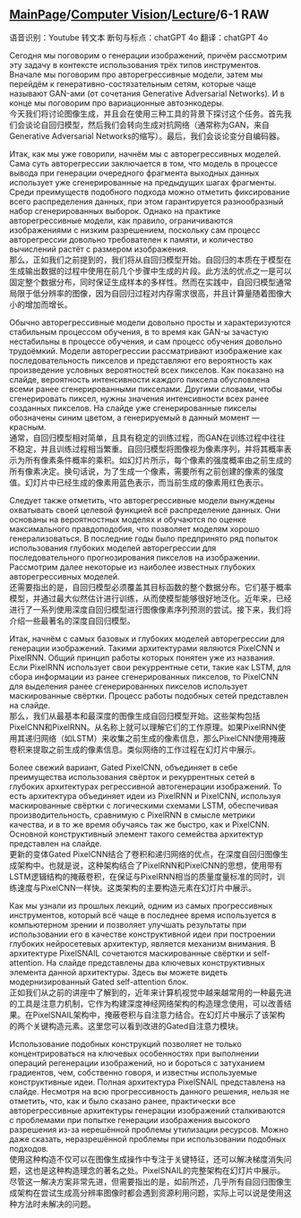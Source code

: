 ## [MainPage](../../index.md)/[Computer Vision](../README.md)/[Lecture](../Lecture.md)/6-1 RAW

语音识别：Youtube 转文本
断句与标点：chatGPT 4o
翻译：chatGPT 4o

Сегодня мы поговорим о генерации изображений, причём рассмотрим эту задачу в контексте использования трёх типов инструментов. Вначале мы поговорим про авторегрессивные модели, затем мы перейдём к генеративно-состязательным сетям, которые чаще называют GAN-ами (от сочетания Generative Adversarial Networks). И в конце мы поговорим про вариационные автоэнкодеры.  
今天我们将讨论图像生成，并且会在使用三种工具的背景下探讨这个任务。首先我们会谈论自回归模型，然后我们会转向生成对抗网络（通常称为GAN，来自Generative Adversarial Networks的缩写）。最后，我们会谈论变分自编码器。

Итак, как мы уже говорили, начнём мы с авторегрессивных моделей. Сама суть авторегрессии заключается в том, что модель в процессе вывода при генерации очередного фрагмента выходных данных использует уже сгенерированные на предыдущих шагах фрагменты. Среди преимуществ подобного подхода можно отметить фиксирование всего распределения данных, при этом гарантируется разнообразный набор сгенерированных выборок. Однако на практике авторегрессивные модели, как правило, ограничиваются изображениями с низким разрешением, поскольку сам процесс авторегрессии довольно требователен к памяти, и количество вычислений растёт с размером изображения.  
那么，正如我们之前提到的，我们将从自回归模型开始。自回归的本质在于模型在生成输出数据的过程中使用在前几个步骤中生成的片段。此方法的优点之一是可以固定整个数据分布，同时保证生成样本的多样性。然而在实践中，自回归模型通常局限于低分辨率的图像，因为自回归过程对内存需求很高，并且计算量随着图像大小的增加而增长。

Обычно авторегрессивные модели довольно просты и характеризуются стабильным процессом обучения, в то время как GAN-ы зачастую нестабильны в процессе обучения, и сам процесс обучения довольно трудоёмкий. Модели авторегрессии рассматривают изображение как последовательность пикселов и представляют его вероятность как произведение условных вероятностей всех пикселов. Как показано на слайде, вероятность интенсивности каждого пиксела обусловлена всеми ранее сгенерированными пикселами. Другими словами, чтобы сгенерировать пиксел, нужны значения интенсивности всех ранее созданных пикселов. На слайде уже сгенерированные пикселы обозначены синим цветом, а генерируемый в данный момент — красным.  
通常，自回归模型相对简单，且具有稳定的训练过程，而GAN在训练过程中往往不稳定，并且训练过程相当繁重。自回归模型将图像视为像素序列，并将其概率表示为所有像素条件概率的乘积。如幻灯片所示，每个像素的强度概率由之前生成的所有像素决定。换句话说，为了生成一个像素，需要所有之前创建的像素的强度值。幻灯片中已经生成的像素用蓝色表示，而当前生成的像素用红色表示。

Следует также отметить, что авторегрессивные модели вынуждены охватывать своей целевой функцией всё распределение данных. Они основаны на вероятностных моделях и обучаются по оценке максимального правдоподобия, что позволяет моделям хорошо генерализоваться. В последние годы было предпринято ряд попыток использования глубоких моделей авторегрессии для последовательного прогнозирования пикселов на изображении. Рассмотрим далее некоторые из наиболее известных глубоких авторегрессивных моделей.  
还需要指出的是，自回归模型必须覆盖其目标函数的整个数据分布。它们基于概率模型，并通过最大似然估计进行训练，从而使模型能够很好地泛化。近年来，已经进行了一系列使用深度自回归模型进行图像像素序列预测的尝试。接下来，我们将介绍一些最著名的深度自回归模型。

Итак, начнём с самых базовых и глубоких моделей авторегрессии для генерации изображений. Такими архитектурами являются PixelCNN и PixelRNN. Общий принцип работы которых понятен уже из названия. Если PixelRNN использует свои рекуррентные сети, такие как LSTM, для сбора информации из ранее сгенерированных пикселов, то PixelCNN для выделения ранее сгенерированных пикселов использует маскированные свёртки. Процесс работы подобных сетей представлен на слайде.  
那么，我们从最基本和最深度的图像生成自回归模型开始。这些架构包括PixelCNN和PixelRNN。从名称上就可以理解它们的工作原理。如果PixelRNN使用其递归网络（如LSTM）来收集之前生成的像素信息，那么PixelCNN使用掩蔽卷积来提取之前生成的像素信息。类似网络的工作过程在幻灯片中展示。

Более свежий вариант, Gated PixelCNN, объединяет в себе преимущества использования свёрток и рекуррентных сетей в глубоких архитектурах регрессивной автогенерации изображений. То есть архитектура объединяет идеи из PixelRNN и PixelCNN, используя маскированные свёртки с логическими схемами LSTM, обеспечивая производительность, сравнимую с PixelRNN в смысле метрики качества, и в то же время обучаясь так же быстро, как и PixelCNN. Основной конструктивный элемент такого семейства архитектур представлен на слайде.  
更新的变体Gated PixelCNN结合了卷积和递归网络的优点，在深度自回归图像生成架构中。也就是说，这种架构结合了PixelRNN和PixelCNN的思想，使用带有LSTM逻辑结构的掩蔽卷积，在保证与PixelRNN相当的质量度量标准的同时，训练速度与PixelCNN一样快。这类架构的主要构造元素在幻灯片中展示。

Как мы узнали из прошлых лекций, одним из самых прогрессивных инструментов, который всё чаще в последнее время используется в компьютерном зрении и позволяет улучшать результаты при использовании его в качестве конструктивной идеи при построении глубоких нейросетевых архитектур, является механизм внимания. В архитектуре PixelSNAIL сочетаются маскированные свёртки и self-attention. На слайде представлены два ключевых конструктивных элемента данной архитектуры. Здесь вы можете видеть модернизированный Gated self-attention блок.  
正如我们从之前的讲座中了解到的，近年来计算机视觉中越来越常用的一种最先进的工具是注意力机制，它作为构建深度神经网络架构的构造理念使用，可以改善结果。在PixelSNAIL架构中，掩蔽卷积与自注意力结合。在幻灯片中展示了该架构的两个关键构造元素。这里您可以看到改进的Gated自注意力模块。

Использование подобных конструкций позволяет не только концентрироваться на ключевых особенностях при выполнении операций регенерации изображений, но и бороться с затуханием градиентов, чем, собственно говоря, и известны используемые конструктивные идеи. Полная архитектура PixelSNAIL представлена на слайде. Несмотря на всю прогрессивность данного решения, нельзя не отметить, что, как и было сказано ранее, практически все авторегрессивные архитектуры генерации изображений сталкиваются с проблемами при попытке генерации изображения высокого разрешения из-за нерешённой проблемы утилизации ресурсов. Можно даже сказать, неразрешённой проблемы при использовании подобных подходов.  
使用这种构造不仅可以在图像生成操作中专注于关键特征，还可以解决梯度消失问题，这也是这种构造理念的著名之处。PixelSNAIL的完整架构在幻灯片中展示。尽管这一解决方案非常先进，但需要指出的是，如前所述，几乎所有自回归图像生成架构在尝试生成高分辨率图像时都会遇到资源利用问题，实际上可以说是使用这种方法时未解决的问题。